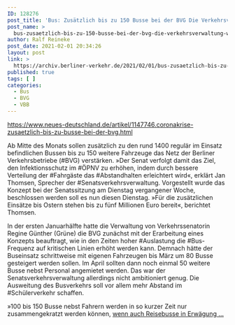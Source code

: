 ```yaml
---
ID: 128276
post_title: 'Bus: Zusätzlich bis zu 150 Busse bei der BVG Die Verkehrsverwaltung will mehr Abstand in den öffentlichen Verkehrsmitteln ermöglichen, aus Neues Deutschland'
post_name: >
  bus-zusaetzlich-bis-zu-150-busse-bei-der-bvg-die-verkehrsverwaltung-will-mehr-abstand-in-den-oeffentlichen-verkehrsmitteln-ermoeglichen-aus-neues-deutschland
author: Ralf Reineke
post_date: 2021-02-01 20:34:26
layout: post
link: >
  https://archiv.berliner-verkehr.de/2021/02/01/bus-zusaetzlich-bis-zu-150-busse-bei-der-bvg-die-verkehrsverwaltung-will-mehr-abstand-in-den-oeffentlichen-verkehrsmitteln-ermoeglichen-aus-neues-deutschland/
published: true
tags: [ ]
categories:
  - Bus
  - BVG
  - VBB
---
```

https://www.neues-deutschland.de/artikel/1147746.coronakrise-zusaetzlich-bis-zu-busse-bei-der-bvg.html

Ab Mitte des Monats sollen zusätzlich zu den rund 1400 regulär im Einsatz befindlichen Bussen bis zu 150 weitere Fahrzeuge das Netz der Berliner Verkehrsbetriebe (#BVG) verstärken. »Der Senat verfolgt damit das Ziel, den Infektionsschutz im #ÖPNV zu erhöhen, indem durch bessere Verteilung der #Fahrgäste das #Abstandhalten erleichtert wird«, erklärt Jan Thomsen, Sprecher der #Senatsverkehrsverwaltung. Vorgestellt wurde das Konzept bei der Senatssitzung am Dienstag vergangener Woche, beschlossen werden soll es nun diesen Dienstag. »Für die zusätzlichen Einsätze bis Ostern stehen bis zu fünf Millionen Euro bereit«, berichtet Thomsen.

In der ersten Januarhälfte hatte die Verwaltung von Verkehrssenatorin Regine Günther (Grüne) die BVG zunächst mit der Erarbeitung eines Konzepts beauftragt, wie in den Zeiten hoher #Auslastung die #Bus-Frequenz auf kritischen Linien erhöht werden kann. Demnach hätte der Buseinsatz schrittweise mit eigenen Fahrzeugen bis März um 80 Busse gesteigert werden sollen. Im April sollten dann noch einmal 50 weitere Busse nebst Personal angemietet werden. Das war der Senatsverkehrsverwaltung allerdings nicht ambitioniert genug. Die Ausweitung des Busverkehrs soll vor allem mehr Abstand im #Schülerverkehr schaffen.

»100 bis 150 Busse nebst Fahrern werden in so kurzer Zeit nur zusammengekratzt werden können, <a href="https://www.neues-deutschland.de/artikel/1147746.coronakrise-zusaetzlich-bis-zu-busse-bei-der-bvg.html">wenn auch Reisebusse in Erwägung ...</a>